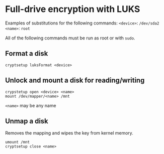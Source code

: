 # Full-drive encryption with LUKS

Examples of substitutions for the following commands:
`<device>`: `/dev/sda2`
`<name>`: `root`

All of the following commands must be run as root or with `sudo`.

## Format a disk
```
cryptsetup luksFormat <device>
```

## Unlock and mount a disk for reading/writing
```
crypstetup open <device> <name>
mount /dev/mapper/<name> /mnt
```
`<name>` may be any name

## Unmap a disk
Removes the mapping and wipes the key from kernel memory.
```
umount /mnt
cryptsetup close <name>
```
